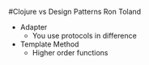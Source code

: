 #Clojure vs Design Patterns Ron Toland

* Adapter
	* You use protocols in difference
* Template Method
	* Higher order functions
